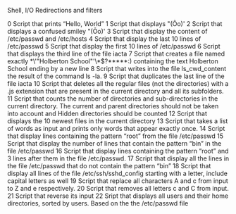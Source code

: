 Shell, I/O Redirections and filters

0 Script that prints “Hello, World”
1 Script that displays "(Ôo)'
2 Script that displays a confused smiley "(Ôo)'
3 Script that display the content of /etc/passwd and /etc/hosts
4 Script that display the last 10 lines of /etc/passwd
5 Script that display the first 10 lines of /etc/passwd
6 Script that displays the third line of the file iacta
7 Script that creates a file named exactly \*\\'"Holberton School"\'\\*$\?\*\*\*\*\*:) containing the text Holberton School ending by a new line
8 Script that writes into the file ls_cwd_content the result of the command ls -la.
9 Script that duplicates the last line of the file iacta
10 Script that deletes all the regular files (not the directories) with a .js extension that are present in the current directory and all its subfolders.
11 Script that counts the number of directories and sub-directories in the current directory. The current and parent directories should not be taken into account and Hidden directories should be counted
12 Script that displays the 10 newest files in the current directory
13 Script that takes a list of words as input and prints only words that appear exactly once.
14 Script that display lines containing the pattern “root” from the file /etc/passwd
15 Script that display the number of lines that contain the pattern “bin” in the file /etc/passwd
16 Script that display lines containing the pattern “root” and 3 lines after them in the file /etc/passwd.
17 Script that display all the lines in the file /etc/passwd that do not contain the pattern “bin”
18 Script that display all lines of the file /etc/ssh/sshd_config starting with a letter, include capital letters as well
19 Script that replace all characters A and c from input to Z and e respectively.
20 Script that removes all letters c and C from input.
21 Script that reverse its input
22 Sript that displays all users and their home directories, sorted by users. Based on the the /etc/passwd file
